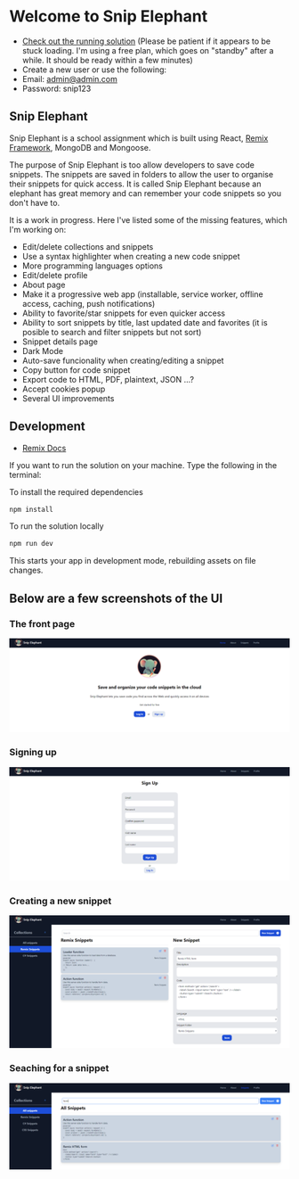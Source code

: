 # Welcome to Snip Elephant

- [Check out the running solution](https://awp-snippet-saver-q9p5.onrender.com/) (Please be patient if it appears to be stuck loading. I'm using a free plan, which goes on "standby" after a while. It should be ready within a few minutes)
- Create a new user or use the following:
- Email: admin@admin.com
- Password: snip123

## Snip Elephant

Snip Elephant is a school assignment which is built using React, [Remix Framework](https://remix.run/), MongoDB and Mongoose. 

The purpose of Snip Elephant is too allow developers to save code snippets. The snippets are saved in folders to allow the user to organise their snippets for quick access. It is called Snip Elephant because an elephant has great memory and can remember your code snippets so you don't have to. 

It is a work in progress. Here I've listed some of the missing features, which I'm working on:
- Edit/delete collections and snippets
- Use a syntax highlighter when creating a new code snippet
- More programming languages options
- Edit/delete profile 
- About page
- Make it a progressive web app (installable, service worker, offline access, caching, push notifications)
- Ability to favorite/star snippets for even quicker access
- Ability to sort snippets by title, last updated date and favorites (it is posible to search and filter snippets but not sort)
- Snippet details page
- Dark Mode
- Auto-save funcionality when creating/editing a snippet
- Copy button for code snippet
- Export code to HTML, PDF, plaintext, JSON ...?
- Accept cookies popup
- Several UI improvements

## Development

- [Remix Docs](https://remix.run/docs)

If you want to run the solution on your machine. Type the following in the terminal:

To install the required dependencies
```sh
npm install
```
To run the solution locally
```sh
npm run dev
```

This starts your app in development mode, rebuilding assets on file changes.

## Below are a few screenshots of the UI

### The front page
![Front page](/app/images/Homepage.png)

### Signing up
![Signing up](/app/images/SignUp.png)

### Creating a new snippet
![Creating a new snippet](/app/images/CreateSnippet.png)

### Seaching for a snippet
![Searching for a snippet](/app/images/Searching.png)
